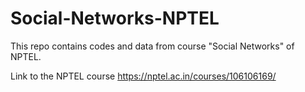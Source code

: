 # Social-Networks-NPTEL
This repo contains codes and data from course "Social Networks" of NPTEL.

Link to the NPTEL course https://nptel.ac.in/courses/106106169/
